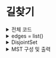# 길찾기

<details>
    <summary>전체 코드</summary>
   
```python
class Graph:
	def __init__ (self, size):
		self.graph = [[0 for _ in range(size)] for _ in range(size)]


class DisjointSet:  # 크루스칼 알고리즘을 위한 유틸리티 클래스
    def __init__(self, n):
        self.parent = [i for i in range(n)]


    def find(self, z):
        if self.parent[z] != z:
            self.parent[z] = self.find(self.parent[z])  # 경로 압축
        return self.parent[z]


    def merge(self, x, y):  # union
        x_root = self.find(x)
        y_root = self.find(y)
        if x_root != y_root:
            self.parent[y_root] = x_root
            return True
        return False


def print_graph(g) :
	print(' ', end = ' ')
	for v in range(len(g.graph)) :
		print(cities[v], end =' ')
	print()
	for row in range(len(g.graph)) :
		print(cities[row], end =' ')
		for col in range(len(g.graph)) :
			print(f"{g.graph[row][col]:2d}", end=' ')
		print()
	print()


g1 = None
cities = ['인천', '서울', '강릉', '대전', '광주', '부산']
incheon, seoul, gangneung, daejeon, gwangju, busan = 0, 1, 2, 3, 4, 5

graph_size = 6
g1 = Graph(graph_size)
g1.graph[incheon][seoul] = 10; g1.graph[incheon][gangneung] = 15
g1.graph[seoul][incheon] = 10; g1.graph[seoul][gangneung] = 40; g1.graph[seoul][daejeon] = 11; g1.graph[seoul][gwangju] = 55
g1.graph[gangneung][incheon] = 15; g1.graph[gangneung][seoul] = 40; g1.graph[gangneung][daejeon] = 12
g1.graph[daejeon][seoul] = 11; g1.graph[daejeon][gangneung] = 12; g1.graph[daejeon][gwangju] = 20; g1.graph[daejeon][busan] = 30
g1.graph[gwangju][seoul] = 55; g1.graph[gwangju][daejeon] = 20; g1.graph[gwangju][busan] = 28
g1.graph[busan][daejeon] = 30; g1.graph[busan][gwangju] = 28

print('도시 간 도로 건설을 위한 전체 연결도')
print_graph(g1)

edges = list()
for i in range(graph_size) :
	for j in range(graph_size) :
		if g1.graph[i][j] != 0 :
			edges.append([g1.graph[i][j], i, j])
print(edges)

edges.sort()  # 오름차순
print(edges)

ds = DisjointSet(graph_size)
mst_edges = list()
mst_cost = 0

for c, s, e in edges:
    if ds.merge(s, e):
        mst_edges.append([c, s, e])
        mst_cost = mst_cost + c
print(mst_edges)

mst_graph = Graph(graph_size)
for c, s, e in mst_edges:
    mst_graph.graph[s][e] = c
    mst_graph.graph[e][s] = c

print('MST 도로 연결도')
print_graph(mst_graph)
print(f"최소 비용 :  {mst_cost}")

print('\nMST 도로 상황')
for c, s, e in mst_edges:
    print(f"{cities[s]} --- {cities[e]} : {c}")
```
</details>









<details>
    <summary>edges = list()</summary>
	
```python
edges = list()
for i in range(graph_size):
    for j in range(graph_size):
        if g1.graph[i][j] != 0:
            edges.append([g1.graph[i][j], i, j])
edges.sort()
```

edges list에 간선을 등록한 후 비용 순으로 정렬하고 있다.
 </details>








<details>
    <summary>DisjointSet</summary>
	
```python
class DisjointSet:  # 크루스칼 알고리즘을 위한 유틸리티 클래스
    def __init__(self, n):
        self.parent = [i for i in range(n)]


    def find(self, z):
        if self.parent[z] != z:
            self.parent[z] = self.find(self.parent[z])  # 경로 압축
        return self.parent[z]


    def merge(self, x, y):  # union
        x_root = self.find(x)
        y_root = self.find(y)
        if x_root != y_root:
            self.parent[y_root] = x_root
            return True
        return False

for c, s, e in edges:
    if ds.merge(s, e):
        mst_edges.append([c, s, e])
        mst_cost = mst_cost + c
```
초기에는 모든 노드가 자기 자신을 대표(parent)로 가진다. 이후 경로 압축을 통해 두 노드를 하나의 집합으로 묶고 경로를 압축한다. 이 과정은 노드의 부모 노드가 그래프 안에 관계되어있기에 이루어 질 수 있다. 이후 merge를 통해 서로 다른 두 도시를 연결한다. 이제 제일 밑의 for문을 보자. 정렬된 간선 리스트를 반복하며 가장 저렴한 간선부터 순서대로 연결을 시도한다. 연결이 새롭게 될 때 마다 mst에 추가한다. 이렇게 비용을 최소로 하는 최소신장트리가 완성된다.
 </details> 



 <details>
    <summary>MST 구성 및 출력</summary>
	
```python
mst_graph = Graph(graph_size)
for c, s, e in mst_edges:
    mst_graph.graph[s][e] = c
    mst_graph.graph[e][s] = c

print('MST 도로 연결도')
print_graph(mst_graph)
print(f"최소 비용 :  {mst_cost}")

print('\nMST 도로 상황')
for c, s, e in mst_edges:
    print(f"{cities[s]} --- {cities[e]} : {c}")
```
최소 신장 트리의 간선만 모아 새로운 그래프에 추가 후 행렬로 출력한다. 최소 비용은 도시 전체를 연결하는 최소 비용이며, 각각의 도로를 텍스트로 정리하여 작은 UI를 완성하였다. 
 </details> 
